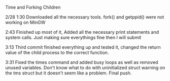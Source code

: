 Time and Forking Children

2/28 1:30 Downloaded all the necessary tools. fork() and getppid() were not working on MinGW

2:43 Finished up most of it, Added all the necessary print statements and system calls. Just making sure everythings fine then I will submit

3:13 Third commit finished everything up and tested it, changed the return value of the child process to the correct function.

3:31 Fixed the times command and added busy loops as well as removed unused variables. Don't know what to do with uninitialized struct warning on the tms struct but it doesn't seem like a problem. Final push.
